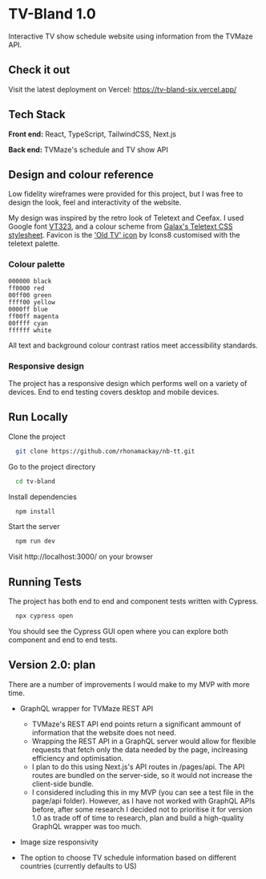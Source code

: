 
# TV-Bland 1.0

Interactive TV show schedule website using information from the TVMaze API. 


## Check it out

Visit the latest deployment on Vercel: https://tv-bland-six.vercel.app/


## Tech Stack

**Front end:** React, TypeScript, TailwindCSS, Next.js

**Back end:** TVMaze's schedule and TV show API

## Design and colour reference
Low fidelity wireframes were provided for this project, but I was free to design the look, feel and interactivity of the website. 

My design was inspired by the retro look of Teletext and Ceefax. I used Google font [VT323](https://fonts.google.com/specimen/VT323), and a colour scheme from [Galax's Teletext CSS stylesheet](https://galax.xyz/TELETEXT/TELETEXT.CSS). Favicon is the ['Old TV' icon](https://icons8.com/icon/AZwb90aYpYkE/old-tv) by Icons8 customised with the teletext palette. 

### Colour palette 
    000000 black
    ff0000 red
    00ff00 green
    ffff00 yellow
    0000ff blue
    ff00ff magenta
    00ffff cyan
    ffffff white
 
All text and background colour contrast ratios meet accessibility standards. 

### Responsive design 
The project has a responsive design which performs well on a variety of devices. End to end testing covers desktop and mobile devices. 
## Run Locally

Clone the project

```bash
  git clone https://github.com/rhonamackay/nb-tt.git
```

Go to the project directory

```bash
  cd tv-bland
```

Install dependencies

```bash
  npm install
```

Start the server

```bash
  npm run dev
```
Visit http://localhost:3000/ on your browser

## Running Tests

The project has both end to end and component tests written with Cypress. 

```bash
  npx cypress open
```

You should see the Cypress GUI open where you can explore both component and end to end tests. 


## Version 2.0: plan

There are a number of improvements I would make to my MVP with more time. 

- GraphQL wrapper for TVMaze REST API
    - TVMaze's REST API end points return a significant ammount of information that the website does not need. 
    - Wrapping the REST API in a GraphQL server would allow for flexible requests that fetch only the data needed by the page, inclreasing efficiency and optimisation. 
    - I plan to do this using Next.js's API routes in /pages/api. The API routes are bundled on the server-side, so it would not increase the client-side bundle. 
    - I considered including this in my MVP (you can see a test file in the page/api folder). However, as I have not worked with GraphQL APIs before, after some research I decided not to prioritise it for version 1.0 as trade off of time to research, plan and build a high-quality GraphQL wrapper was too much.

- Image size responsivity

- The option to choose TV schedule information based on different countries (currently defaults to US)
